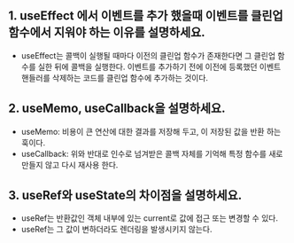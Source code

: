## 1. useEffect 에서 이벤트를 추가 했을때 이벤트를 클린업 함수에서 지워야 하는 이유를 설명하세요.
- useEffect는 콜백이 실행될 때마다 이전의 클린업 함수가 존재한다면 그 클린업 함수를 실한 뒤에 콜백을 실행한다. 이벤트를 추가하기 전에 이전에 등록했던 이벤트 핸들러를 삭제하는 코드를 클린업 함수에 추가하는 것이다. 

## 2. useMemo, useCallback을 설명하세요.
- useMemo: 비용이 큰 연산에 대한 결과를 저장해 두고, 이 저장된 값을 반환 하는 훅이다.
- useCallback: 위와 반대로 인수로 넘겨받은 콜백 자체를 기억해 특정 함수를 새로 만들지 않고 다시 재사용 한다.

## 3. useRef와 useState의 차이점을 설명하세요.
- useRef는 반환값인 객체 내부에 있는 current로 값에 접근 또는 변경할 수 있다.
- useRef는 그 값이 변하더라도 렌더링을 발생시키지 않는다.
